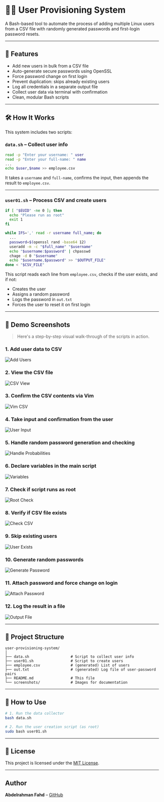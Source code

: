 # 🧑‍💻 User Provisioning System

A Bash-based tool to automate the process of adding multiple Linux users from a CSV file with randomly generated passwords and first-login password resets.

---

## 📌 Features

- Add new users in bulk from a CSV file
- Auto-generate secure passwords using OpenSSL
- Force password change on first login
- Prevent duplication: skips already existing users
- Log all credentials in a separate output file
- Collect user data via terminal with confirmation
- Clean, modular Bash scripts

---

## 🛠 How It Works

This system includes two scripts:

### `data.sh` – Collect user info

```bash
read -p "Enter your username: " user
read -p "Enter your full-name: " name
...
echo $user,$name >> employee.csv
```

It takes a `username` and `full-name`, confirms the input, then appends the result to `employee.csv`.

---

### `user01.sh` – Process CSV and create users

```bash
if [ "$EUID" -ne 0 ]; then
  echo "Please run as root"
  exit 1
fi

while IFS=',' read -r username full_name; do
  ...
  password=$(openssl rand -base64 12)
  useradd -m -c "$full_name" "$username"
  echo "$username:$password" | chpasswd
  chage -d 0 "$username"
  echo "$username,$password" >> "$OUTPUT_FILE"
done < "$CSV_FILE"
```

This script reads each line from `employee.csv`, checks if the user exists, and if not:

- Creates the user
- Assigns a random password
- Logs the password in `out.txt`
- Forces the user to reset it on first login

---

## 🧪 Demo Screenshots

> Here's a step-by-step visual walk-through of the scripts in action.

### 1. Add user data to CSV

![Add Users](screenshots/01-adding-users.png)

### 2. View the CSV file

![CSV View](screenshots/02-cat-employee-dot-csv.png)

### 3. Confirm the CSV contents via Vim

![Vim CSV](screenshots/03-vim-employee-dot-csv.png)

### 4. Take input and confirmation from the user

![User Input](screenshots/04-take-data-from-user-and-confirmation.png)

### 5. Handle random password generation and checking

![Handle Probabilities](screenshots/05-handel-all-answers-probabilities.png)

### 6. Declare variables in the main script

![Variables](screenshots/06-declaring-variables-at-user-script.png)

### 7. Check if script runs as root

![Root Check](screenshots/07-checking-if-user-is-root.png)

### 8. Verify if CSV file exists

![Check CSV](screenshots/08-checking-if-csv-file-exists.png)

### 9. Skip existing users

![User Exists](screenshots/09-check-if-user-already-exists.png)

### 10. Generate random passwords

![Generate Password](screenshots/10-assign-random-passwords.png)

### 11. Attach password and force change on login

![Attach Password](screenshots/11-attach-random-password-to-user-and-force-change-for-first-login.png)

### 12. Log the result in a file

![Output File](screenshots/12-output-txt-file-testing.png)

---

## 📂 Project Structure

```
user-provisioning-system/
│
├── data.sh                   # Script to collect user info
├── user01.sh                 # Script to create users
├── employee.csv              # (generated) List of users
├── out.txt                   # (generated) Log file of user-password pairs
├── README.md                 # This file
└── screenshots/              # Images for documentation
```

---

## 🚀 How to Use

```bash
# 1. Run the data collector
bash data.sh

# 2. Run the user creation script (as root)
sudo bash user01.sh
```

---

## 📜 License

This project is licensed under the [MIT License](LICENSE).

---

## Author

**Abdelrahman Fahd** – [GitHub](https://github.com/abdlrhmanfahd)
